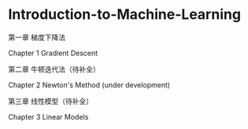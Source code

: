 # Introduction-to-Machine-Learning

第一章 梯度下降法

Chapter 1 Gradient Descent

第二章 牛顿迭代法（待补全）

Chapter 2 Newton's Method (under development)

第三章 线性模型（待补全）

Chapter 3 Linear Models
